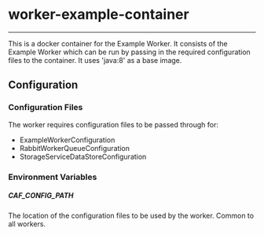 # worker-example-container
---
This is a docker container for the Example Worker. It consists of the Example Worker
which can be run by passing in the required configuration files to the
container. It uses 'java:8' as a base image.

## Configuration
### Configuration Files
The worker requires configuration files to be passed through for:

* ExampleWorkerConfiguration
* RabbitWorkerQueueConfiguration
* StorageServiceDataStoreConfiguration

### Environment Variables
##### CAF\_CONFIG\_PATH
The location of the configuration files to be used by the worker.
Common to all workers.
